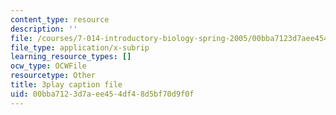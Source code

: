 ```yaml
---
content_type: resource
description: ''
file: /courses/7-014-introductory-biology-spring-2005/00bba7123d7aee454df48d5bf70d9f0f_hWdAt9SzP0I.srt
file_type: application/x-subrip
learning_resource_types: []
ocw_type: OCWFile
resourcetype: Other
title: 3play caption file
uid: 00bba712-3d7a-ee45-4df4-8d5bf70d9f0f
---
```

